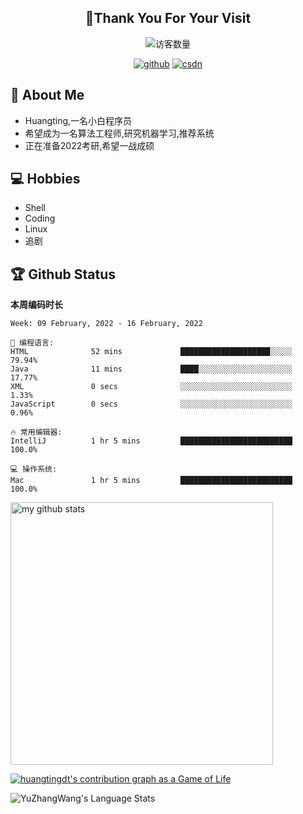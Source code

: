 <h2 align="center">👋Thank You For Your Visit</h2>
<div align="center">
<img src="https://profile-counter.glitch.me/Huangtingdt/count.svg" alt="访客数量">
</div>
  <p align="center">
    <a href="https://github.com/Huangtingdt/Huangtingdt"><img src="https://img.shields.io/badge/GitHub-ff79c6" alt="github"></a>
    <a href="https://blog.csdn.net/qq_43531216"><img src="https://img.shields.io/badge/CSDN-cf000e" alt="csdn"></a>
  </p>

## 🤵 About Me

  - Huangting,一名小白程序员
  - 希望成为一名算法工程师,研究机器学习,推荐系统
  - 正在准备2022考研,希望一战成硕

## 💻 Hobbies

  - Shell
  - Coding
  - Linux
  - 追剧

## 🏆 Github Status



  **本周编码时长**

  <!--START_SECTION:waka-->
```text
Week: 09 February, 2022 - 16 February, 2022

💬 编程语言: 
HTML              52 mins             ████████████████████░░░░░   79.94% 
Java              11 mins             ████░░░░░░░░░░░░░░░░░░░░░   17.77% 
XML               0 secs              ░░░░░░░░░░░░░░░░░░░░░░░░░   1.33% 
JavaScript        0 secs              ░░░░░░░░░░░░░░░░░░░░░░░░░   0.96%

🔥 常用编辑器: 
IntelliJ          1 hr 5 mins         █████████████████████████   100.0%

💻 操作系统: 
Mac               1 hr 5 mins         █████████████████████████   100.0%

```


<!--END_SECTION:waka-->

<p align="left">
<img src="https://github-readme-stats.vercel.app/api?username=huangtingdt&show_icons=true&theme=tokyonight" alt="my github stats" width="420"/>
</P>

  [![huangtingdt's contribution graph as a Game of Life](https://github4life.herokuapp.com/huangtingdt.gif)](https://github4life.herokuapp.com/huangtingdt)

![YuZhangWang's Language Stats](https://github-readme-stats.anuraghazra1.vercel.app/api/top-langs/?username=huangtingdt&show_icons=true)

